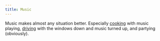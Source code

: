 ```yaml
---
title: Music
---
```

Music makes almost any situation better. Especially [cooking](/cooking) with music playing, [driving](/driving) with the windows down and music turned up, and partying (obviously).